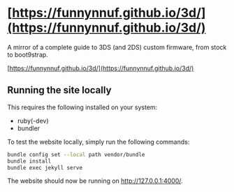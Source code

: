  # [https://funnynnuf.github.io/3d/](https://funnynnuf.github.io/3d/)

A  mirror of a complete guide to 3DS (and 2DS) custom firmware, from stock to boot9strap.

[https://funnynnuf.github.io/3d/](https://funnynnuf.github.io/3d/)

## Running the site locally

This requires the following installed on your system:
- ruby(-dev)
- bundler

To test the website locally, simply run the following commands:

```sh
bundle config set --local path vendor/bundle
bundle install
bundle exec jekyll serve
```

The website should now be running on http://127.0.0.1:4000/.
